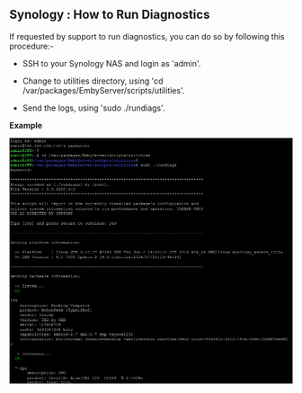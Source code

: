 ## Synology : How to Run Diagnostics

If requested by support to run diagnostics, you can do so by following this procedure:-

* SSH to your Synology NAS and login as 'admin'.

* Change to utilities directory, using 'cd /var/packages/EmbyServer/scripts/utilities'.

* Send the logs, using 'sudo ./rundiags'.

__Example__

![Synology : How to Run Diagnostics](images/synology/Synology-How-to-Run-Diagnostics.png "Synology : How to Run Diagnostics")

